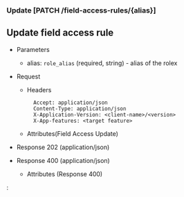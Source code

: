 ### Update [PATCH /field-access-rules/{alias}]

## **Update field access rule**

+ Parameters

    + alias: `role_alias` (required, string) - alias of the rolex


+ Request
    + Headers

            Accept: application/json
            Content-Type: application/json
            X-Application-Version: <client-name>/<version>
            X-App-features: <target feature>

    + Attributes(Field Access Update)

+ Response 202 (application/json)


+ Response 400 (application/json)

    + Attributes (Response 400)

:[](../error_responses.md)

